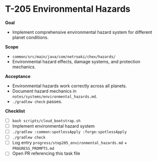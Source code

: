 # T-205 Environmental Hazards

**Goal**

- Implement comprehensive environmental hazard system for different planet conditions.

**Scope**

- `common/src/main/java/com/netroaki/chex/hazards/`
- Environmental hazard effects, damage systems, and protection mechanics.

**Acceptance**

- Environmental hazards work correctly across all planets.
- Document hazard mechanics in `notes/systems/environmental_hazards.md`.
- `./gradlew check` passes.

**Checklist**

- [ ] `bash scripts/cloud_bootstrap.sh`
- [ ] Implement environmental hazard system
- [ ] `./gradlew :common:spotlessApply :forge:spotlessApply`
- [ ] `./gradlew check`
- [ ] Log entry `progress/step205_environmental_hazards.md` + `PROGRESS_PROMPTS.md`
- [ ] Open PR referencing this task file
